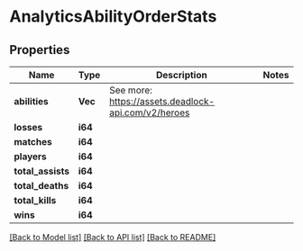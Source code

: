 # AnalyticsAbilityOrderStats

## Properties

Name | Type | Description | Notes
------------ | ------------- | ------------- | -------------
**abilities** | **Vec<i32>** | See more: <https://assets.deadlock-api.com/v2/heroes> | 
**losses** | **i64** |  | 
**matches** | **i64** |  | 
**players** | **i64** |  | 
**total_assists** | **i64** |  | 
**total_deaths** | **i64** |  | 
**total_kills** | **i64** |  | 
**wins** | **i64** |  | 

[[Back to Model list]](../README.md#documentation-for-models) [[Back to API list]](../README.md#documentation-for-api-endpoints) [[Back to README]](../README.md)


